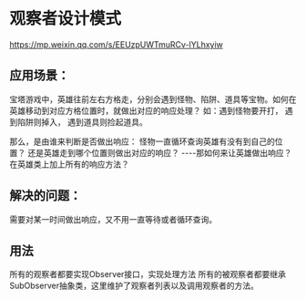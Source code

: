 # 观察者设计模式

https://mp.weixin.qq.com/s/EEUzpUWTmuRCv-lYLhxyiw

## 应用场景：
宝塔游戏中，英雄往前左右方格走，分别会遇到怪物、陷阱、道具等宝物。如何在英雄移动到对应方格位置时，就做出对应的响应处理？
如：遇到怪物要开打，
遇到陷阱则掉入，
遇到道具则捡起道具。

那么，是由谁来判断是否做出响应：
怪物一直循环查询英雄有没有到自己的位置？
还是英雄走到哪个位置则做出对应的响应？
----那如何来让英雄做出响应？在英雄类上加上所有的响应方法？

## 解决的问题：
需要对某一时间做出响应，又不用一直等待或者循环查询。

## 用法
所有的观察者都要实现Observer接口，实现处理方法
所有的被观察者都要继承SubObserver抽象类，这里维护了观察者列表以及调用观察者的方法。